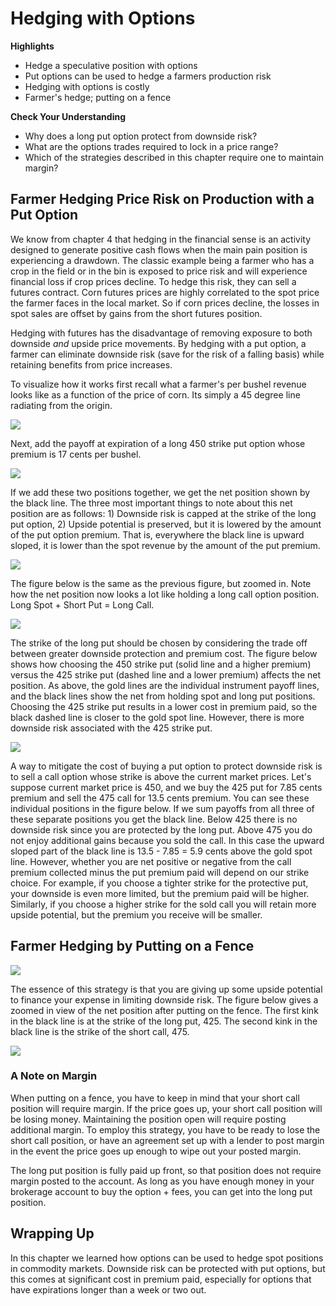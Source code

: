 # Hedging with Options

**Highlights**

-   Hedge a speculative position with options
-   Put options can be used to hedge a farmers production risk
-   Hedging with options is costly
-   Farmer's hedge; putting on a fence

**Check Your Understanding**

-   Why does a long put option protect from downside risk? 
-   What are the options trades required to lock in a price range?
-   Which of the strategies described in this chapter require one to maintain margin?

## Farmer Hedging Price Risk on Production with a Put Option

We know from chapter 4 that hedging in the financial sense is an activity designed to generate positive cash flows when the main pain position is experiencing a drawdown. The classic example being a farmer who has a crop in the field or in the bin is exposed to price risk and will experience financial loss if crop prices decline. To hedge this risk, they can sell a futures contract. Corn futures prices are highly correlated to the spot price the farmer faces in the local market. So if corn prices decline, the losses in spot sales are offset by gains from the short futures position.

Hedging with futures has the disadvantage of removing exposure to both downside *and* upside price movements. By hedging with a put option, a farmer can eliminate downside risk (save for the risk of a falling basis) while retaining benefits from price increases.

To visualize how it works first recall what a farmer's per bushel revenue looks like as a function of the price of corn. Its simply a 45 degree line radiating from the origin.

![](assets/Options4-spot.png)

Next, add the payoff at expiration of a long 450 strike put option whose premium is 17 cents per bushel.

![](assets/Options4-spotput.png)

If we add these two positions together, we get the net position shown by the black line. The three most important things to note about this net position are as follows: 1) Downside risk is capped at the strike of the long put option, 2) Upside potential is preserved, but it is lowered by the amount of the put option premium. That is, everywhere the black line is upward sloped, it is lower than the spot revenue by the amount of the put premium.

![](assets/Options4-spotputcomb.png)

The figure below is the same as the previous figure, but zoomed in. Note how the net position now looks a lot like holding a long call option position. Long Spot + Short Put = Long Call.

![](assets/Options4-spotputcombzoom.png)

The strike of the long put should be chosen by considering the trade off between greater downside protection and premium cost. The figure below shows how choosing the 450 strike put (solid line and a higher premium) versus the 425 strike put (dashed line and a lower premium) affects the net position. As above, the gold lines are the individual instrument payoff lines, and the black lines show the net from holding spot and long put positions. Choosing the 425 strike put results in a lower cost in premium paid, so the black dashed line is closer to the gold spot line. However, there is more downside risk associated with the 425 strike put.

![](assets/Options4-spotputcombzoomchoice.png)

A way to mitigate the cost of buying a put option to protect downside risk is to sell a call option whose strike is above the current market prices. Let's suppose current market price is 450, and we buy the 425 put for 7.85 cents premium and sell the 475 call for 13.5 cents premium. You can see these individual positions in the figure below. If we sum payoffs from all three of these separate positions you get the black line. Below 425 there is no downside risk since you are protected by the long put. Above 475 you do not enjoy additional gains because you sold the call. In this case the upward sloped part of the black line is 13.5 - 7.85 = 5.9 cents above the gold spot line. However, whether you are net positive or negative from the call premium collected minus the put premium paid will depend on our strike choice. For example, if you choose a tighter strike for the protective put, your downside is even more limited, but the premium paid will be higher. Similarly, if you choose a higher strike for the sold call you will retain more upside potential, but the premium you receive will be smaller.

## Farmer Hedging by Putting on a Fence

![](assets/Options4-spotfence.png)

The essence of this strategy is that you are giving up some upside potential to finance your expense in limiting downside risk. The figure below gives a zoomed in view of the net position after putting on the fence. The first kink in the black line is at the strike of the long put, 425. The second kink in the black line is the strike of the short call, 475.

![](assets/Options4-Netspotfence.png)

### A Note on Margin

When putting on a fence, you have to keep in mind that your short call position will require margin. If the price goes up, your short call position will be losing money. Maintaining the position open will require posting additional margin. To employ this strategy, you have to be ready to lose the short call position, or have an agreement set up with a lender to post margin in the event the price goes up enough to wipe out your posted margin.

The long put position is fully paid up front, so that position does not require margin posted to the account. As long as you have enough money in your brokerage account to buy the option + fees, you can get into the long put position.

## Wrapping Up

In this chapter we learned how options can be used to hedge spot positions in commodity markets. Downside risk can be protected with put options, but this comes at significant cost in premium paid, especially for options that have expirations longer than a week or two out.
